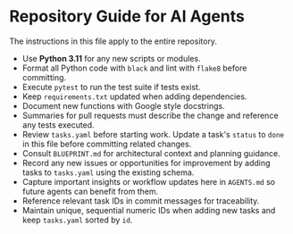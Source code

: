 # Repository Guide for AI Agents

The instructions in this file apply to the entire repository.

- Use **Python 3.11** for any new scripts or modules.
- Format all Python code with `black` and lint with `flake8` before committing.
- Execute `pytest` to run the test suite if tests exist.
- Keep `requirements.txt` updated when adding dependencies.
- Document new functions with Google style docstrings.
- Summaries for pull requests must describe the change and reference any tests executed.
- Review `tasks.yaml` before starting work. Update a task's `status` to `done` in this file before committing related changes.
- Consult `BLUEPRINT.md` for architectural context and planning guidance.
- Record any new issues or opportunities for improvement by adding tasks to `tasks.yaml` using the existing schema.
- Capture important insights or workflow updates here in `AGENTS.md` so future agents can benefit from them.
- Reference relevant task IDs in commit messages for traceability.
- Maintain unique, sequential numeric IDs when adding new tasks and keep `tasks.yaml` sorted by `id`.
